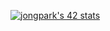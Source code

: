 [![jongpark's 42 stats](https://badge42.vercel.app/api/v2/cl1nb6urd011309mrvqdvybh6/stats?cursusId=21&coalitionId=85)](https://github.com/JaeSeoKim/badge42)
